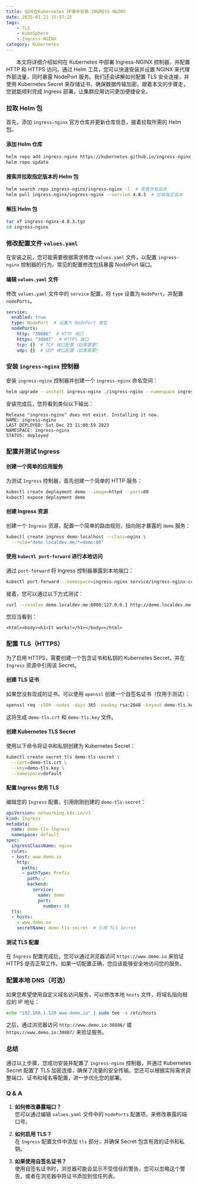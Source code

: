 ```yaml
---
title: 如何在Kubernetes 环境中安装 INGRESS-NGINX
date: 2025-01-21 15:57:25
tags:
    - TLS
    - KubeSphere
    - Ingress-NGINX
category: Kubernetes
---
```


&nbsp;&nbsp;&nbsp;&nbsp;&nbsp;&nbsp; 本文将详细介绍如何在 Kubernetes 中部署 Ingress-NGINX 控制器，并配置 HTTP 和 HTTPS 访问。通过 Helm 工具，您可以快速安装并设置 NGINX 来代理外部流量，同时暴露 NodePort 服务。我们还会讲解如何配置 TLS 安全连接，并使用 Kubernetes Secret 来存储证书，确保数据传输加密。跟着本文的步骤走，您就能顺利完成 Ingress 部署，让集群应用访问更加便捷安全。

<!-- more -->

### 拉取 Helm 包

首先，添加 `ingress-nginx` 官方仓库并更新仓库信息，接着拉取所需的 Helm 包。

#### 添加 Helm 仓库

```bash
helm repo add ingress-nginx https://kubernetes.github.io/ingress-nginx
helm repo update
```

#### 搜索并拉取指定版本的 Helm 包

```bash
helm search repo ingress-nginx/ingress-nginx -l  # 查看所有版本
helm pull ingress-nginx/ingress-nginx --version 4.8.3  # 拉取指定版本
```

#### 解压 Helm 包

```bash
tar xf ingress-nginx-4.8.3.tgz
cd ingress-nginx
```

### 修改配置文件 `values.yaml`

在安装之前，您可能需要根据需求修改 `values.yaml` 文件，以配置 `ingress-nginx` 控制器的行为。常见的配置修改包括暴露 NodePort 端口。

#### 编辑 `values.yaml` 文件

修改 `values.yaml` 文件中的 `service` 配置，将 `type` 设置为 `NodePort`，并配置 `nodePorts`。

```yaml
service:
  enabled: true
  type: NodePort  # 设置为 NodePort 类型
  nodePorts:
    http: "30886"  # HTTP 端口
    https: "30887"  # HTTPS 端口
    tcp: {}  # TCP 端口配置（如果需要）
    udp: {}  # UDP 端口配置（如果需要）
```

### 安装 `ingress-nginx` 控制器

安装 `ingress-nginx` 控制器并创建一个 `ingress-nginx` 命名空间：

```bash
helm upgrade --install ingress-nginx ./ingress-nginx --namespace ingress-nginx --create-namespace
```

安装完成后，您将看到类似以下输出：

```
Release "ingress-nginx" does not exist. Installing it now.
NAME: ingress-nginx
LAST DEPLOYED: Sat Dec 23 11:00:59 2023
NAMESPACE: ingress-nginx
STATUS: deployed
```

### 配置并测试 Ingress

#### 创建一个简单的应用服务

为测试 `Ingress` 控制器，首先创建一个简单的 HTTP 服务：

```bash
kubectl create deployment demo --image=httpd --port=80
kubectl expose deployment demo
```

#### 创建 Ingress 资源

创建一个 `Ingress` 资源，配置一个简单的路由规则，指向刚才暴露的 `demo` 服务：

```bash
kubectl create ingress demo-localhost --class=nginx \
  --rule="demo.localdev.me/*=demo:80"
```

#### 使用 `kubectl port-forward` 进行本地访问

通过 `port-forward` 将 Ingress 控制器暴露到本地端口：

```bash
kubectl port-forward --namespace=ingress-nginx service/ingress-nginx-controller 8080:80
```

接着，您可以通过以下方式测试：

```bash
curl --resolve demo.localdev.me:8080:127.0.0.1 http://demo.localdev.me:8080
```

您应当看到：

```
<html><body><h1>It works!</h1></body></html>
```

### 配置 TLS（HTTPS）

为了启用 HTTPS，需要创建一个包含证书和私钥的 Kubernetes Secret，并在 `Ingress` 资源中引用该 Secret。

#### 创建 TLS 证书

如果您没有现成的证书，可以使用 `openssl` 创建一个自签名证书（仅用于测试）：

```bash
openssl req -x509 -nodes -days 365 -newkey rsa:2048 -keyout demo-tls.key -out demo-tls.crt
```

这将生成 `demo-tls.crt` 和 `demo-tls.key` 文件。

#### 创建 Kubernetes TLS Secret

使用以下命令将证书和私钥创建为 Kubernetes Secret：

```bash
kubectl create secret tls demo-tls-secret \
  --cert=demo-tls.crt \
  --key=demo-tls.key \
  --namespace=default
```

#### 配置 Ingress 使用 TLS

编辑您的 `Ingress` 配置，引用刚刚创建的 `demo-tls-secret`：

```yaml
apiVersion: networking.k8s.io/v1
kind: Ingress
metadata:
  name: demo-tls-ingress
  namespace: default
spec:
  ingressClassName: nginx
  rules:
  - host: www.demo.io
    http:
      paths:
      - pathType: Prefix
        path: /
        backend:
          service:
            name: demo
            port:
              number: 80
  tls:
  - hosts:
    - www.demo.io
    secretName: demo-tls-secret  # 引用 TLS Secret
```

#### 测试 TLS 配置

在 `Ingress` 配置完成后，您可以通过浏览器访问 `https://www.demo.io` 来验证 HTTPS 是否正常工作。如果一切配置正确，您应该能够安全地访问您的服务。

### 配置本地 DNS（可选）

如果您希望使用自定义域名访问服务，可以修改本地 `hosts` 文件，将域名指向相应的 IP 地址：

```bash
echo "192.168.1.120 www.demo.io" | sudo tee -a /etc/hosts
```

之后，通过浏览器访问 `http://www.demo.io:30886/` 或 `https://www.demo.io:30887/` 来验证服务。

### 总结

通过以上步骤，您成功安装并配置了 `ingress-nginx` 控制器，并通过 Kubernetes Secret 配置了 TLS 加密连接，确保了流量的安全传输。您还可以根据实际需求调整端口、证书和域名等配置，进一步优化您的部署。

### Q & A

1. **如何修改暴露端口？**  
   您可以通过编辑 `values.yaml` 文件中的 `nodePorts` 配置项，来修改暴露的端口号。

2. **如何启用 TLS？**  
   在 `Ingress` 配置文件中添加 `tls` 部分，并确保 Secret 包含有效的证书和私钥。

3. **如果使用自签名证书？**  
   使用自签名证书时，浏览器可能会显示不受信任的警告，您可以忽略这个警告，或者在浏览器中将证书添加到信任列表。